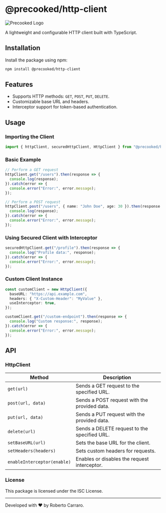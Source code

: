 
# @precooked/http-client

![Precooked Logo](https://precookedcode.com/assets/logos/logo-horizontal-dark.svg)

A lightweight and configurable HTTP client built with TypeScript.

## Installation

Install the package using npm:

```bash
npm install @precooked/http-client
```

## Features

- Supports HTTP methods: `GET`, `POST`, `PUT`, `DELETE`.
- Customizable base URL and headers.
- Interceptor support for token-based authentication.

## Usage

### Importing the Client

```typescript
import { httpClient, securedHttpClient, HttpClient } from "@precooked/http-client";
```

### Basic Example

```typescript
// Perform a GET request
httpClient.get("/users").then(response => {
  console.log(response);
}).catch(error => {
  console.error("Error:", error.message);
});

// Perform a POST request
httpClient.post("/users", { name: "John Doe", age: 30 }).then(response => {
  console.log(response);
}).catch(error => {
  console.error("Error:", error.message);
});
```

### Using Secured Client with Interceptor

```typescript
securedHttpClient.get("/profile").then(response => {
  console.log("Profile data:", response);
}).catch(error => {
  console.error("Error:", error.message);
});
```

### Custom Client Instance

```typescript
const customClient = new HttpClient({
  baseURL: "https://api.example.com",
  headers: { "X-Custom-Header": "MyValue" },
  useInterceptor: true,
});

customClient.get("/custom-endpoint").then(response => {
  console.log("Custom response:", response);
}).catch(error => {
  console.error("Error:", error.message);
});
```

## API

### HttpClient

| Method           | Description                             |
|------------------|-----------------------------------------|
| `get(url)`       | Sends a GET request to the specified URL. |
| `post(url, data)`| Sends a POST request with the provided data. |
| `put(url, data)` | Sends a PUT request with the provided data. |
| `delete(url)`    | Sends a DELETE request to the specified URL. |
| `setBaseURL(url)`| Sets the base URL for the client.       |
| `setHeaders(headers)` | Sets custom headers for requests. |
| `enableInterceptor(enable)` | Enables or disables the request interceptor. |

### License

This package is licensed under the ISC License.

---

Developed with ❤️ by Roberto Carraro.
